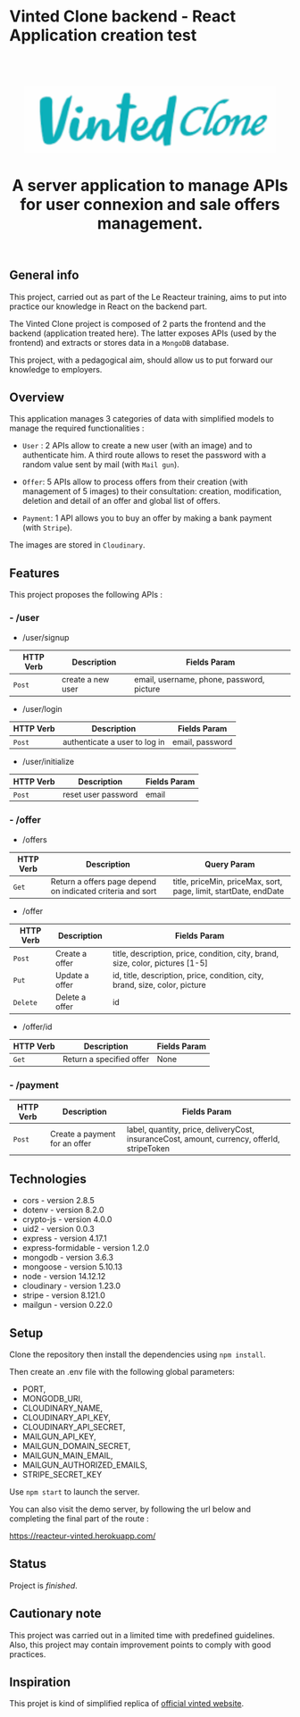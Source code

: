 # Vinted Clone backend - React Application creation test

<h1 align="center">
<br>
<img
		width="450"
		alt="vinted Clone - React App"
		src="preview\vintedClone-logo.gif">

<br>
<br>
A server application to manage APIs for user connexion and sale offers management.
<br>
<br>

</h1>

## General info

This project, carried out as part of the Le Reacteur training, aims to put into practice our knowledge in React on the backend part.

The Vinted Clone project is composed of 2 parts the frontend and the backend (application treated here).
The latter exposes APIs (used by the frontend) and extracts or stores data in a `MongoDB` database.

This project, with a pedagogical aim, should allow us to put forward our knowledge to employers.

## Overview

This application manages 3 categories of data with simplified models to manage the required functionalities :

- `User` : 2 APIs allow to create a new user (with an image) and to authenticate him. A third route allows to reset the password with a random value sent by mail (with `Mail gun`).

- `Offer`: 5 APIs allow to process offers from their creation (with management of 5 images) to their consultation: creation, modification, deletion and detail of an offer and global list of offers.

- `Payment`: 1 API allows you to buy an offer by making a bank payment (with `Stripe`).

The images are stored in `Cloudinary`.

## Features

This project proposes the following APIs :

### - /user

- /user/signup

| HTTP Verb | Description       | Fields Param                              |
| --------- | ----------------- | ----------------------------------------- |
| `Post`    | create a new user | email, username, phone, password, picture |

- /user/login

| HTTP Verb | Description                   | Fields Param    |
| --------- | ----------------------------- | --------------- |
| `Post`    | authenticate a user to log in | email, password |

- /user/initialize

| HTTP Verb | Description         | Fields Param |
| --------- | ------------------- | ------------ |
| `Post`    | reset user password | email        |

### - /offer

- /offers

| HTTP Verb | Description                                                | Query Param                                                      |
| --------- | ---------------------------------------------------------- | ---------------------------------------------------------------- |
| `Get`     | Return a offers page depend on indicated criteria and sort | title, priceMin, priceMax, sort, page, limit, startDate, endDate |

- /offer

| HTTP Verb | Description    | Fields Param                                                                   |
| --------- | -------------- | ------------------------------------------------------------------------------ |
| `Post`    | Create a offer | title, description, price, condition, city, brand, size, color, pictures [1-5] |
| `Put`     | Update a offer | id, title, description, price, condition, city, brand, size, color, picture    |
| `Delete`  | Delete a offer | id                                                                             |

- /offer/id

| HTTP Verb | Description              | Fields Param |
| --------- | ------------------------ | ------------ |
| `Get`     | Return a specified offer | None         |

### - /payment

| HTTP Verb | Description                   | Fields Param                                                                                |
| --------- | ----------------------------- | ------------------------------------------------------------------------------------------- |
| `Post`    | Create a payment for an offer | label, quantity, price, deliveryCost, insuranceCost, amount, currency, offerId, stripeToken |

## Technologies

- cors - version 2.8.5
- dotenv - version 8.2.0
- crypto-js - version 4.0.0
- uid2 - version 0.0.3
- express - version 4.17.1
- express-formidable - version 1.2.0
- mongodb - version 3.6.3
- mongoose - version 5.10.13
- node - version 14.12.12
- cloudinary - version 1.23.0
- stripe - version 8.121.0
- mailgun - version 0.22.0

## Setup

Clone the repository then install the dependencies using `npm install`.

Then create an .env file with the following global parameters:

- PORT,
- MONGODB_URI,
- CLOUDINARY_NAME,
- CLOUDINARY_API_KEY,
- CLOUDINARY_API_SECRET,
- MAILGUN_API_KEY,
- MAILGUN_DOMAIN_SECRET,
- MAILGUN_MAIN_EMAIL,
- MAILGUN_AUTHORIZED_EMAILS,
- STRIPE_SECRET_KEY

Use `npm start` to launch the server.

You can also visit the demo server, by following the url below and completing the final part of the route :

https://reacteur-vinted.herokuapp.com/

## Status

Project is _finished_.

## Cautionary note

This project was carried out in a limited time with predefined guidelines. Also, this project may contain improvement points to comply with good practices.

## Inspiration

This projet is kind of simplified replica of [official vinted website](https://www.vinted.fr/).
